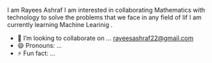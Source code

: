 I am Rayees Ashraf
I am interested in collaborating  Mathematics with technology to solve the problems that we face in any field of lif
I am currently learning Machine Learinig .
-  💞️ I’m looking to collaborate on ...
rayeesashraf22@gmail.com
- 😄 Pronouns: ...
- ⚡ Fun fact: ...

<!---
rayees-ashraf/rayees-ashraf is a ✨ special ✨ repository because its `README.md` (this file) appears on your GitHub profile.
You can click the Preview link to take a look at your changes.
--->
